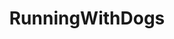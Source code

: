 ---
title: RunningWithDogs
crosslinks:
- c25k
- Zoomies
- reactivedogs
- schnauzers
- hitanimals
---